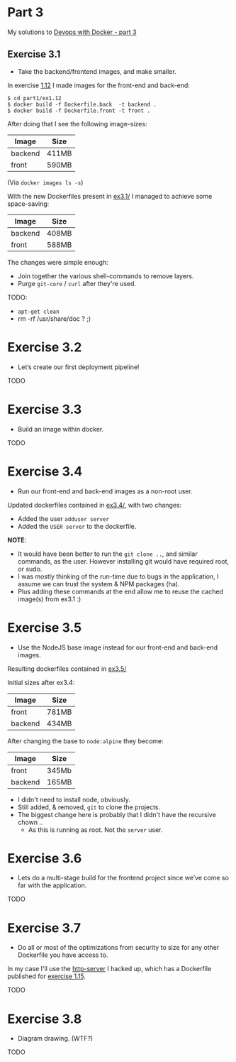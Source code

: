 # Part 3

My solutions to [Devops with Docker - part 3](https://devopswithdocker.com/part3/)




## Exercise 3.1

* Take the backend/frontend images, and make smaller.

In exercise [1.12](https://github.com/skx/devopswithdocker.com/tree/master/part1/ex1.12) I made images for the front-end and back-end:

```
$ cd part1/ex1.12
$ docker build -f Dockerfile.back  -t backend .
$ docker build -f Dockerfile.front -t front .
```

After doing that I see the following image-sizes:

| Image     | Size  |
| --------- | ----- |
| backend   | 411MB |
| front     | 590MB |

(Via `docker images ls -s`)

With the new Dockerfiles present in [ex3.1/](ex3.1/) I managed to achieve some space-saving:

| Image     | Size  |
| --------- | ----- |
| backend   | 408MB |
| front     | 588MB |

The changes were simple enough:

* Join together the various shell-commands to remove layers.
* Purge `git-core` / `curl` after they're used.

TODO:

* `apt-get clean`
* rm -rf /usr/share/doc ? ;)


# Exercise 3.2

* Let’s create our first deployment pipeline!

TODO



# Exercise 3.3

* Build an image within docker.

TODO




# Exercise 3.4

* Run our front-end and back-end images as a non-root user.

Updated dockerfiles contained in [ex3.4/](ex3.4/), with two changes:

* Added the user `adduser server`
* Added the `USER server` to the dockerfile.

**NOTE**:

* It would have been better to run the `git clone ..`, and similar commands, as the user.  However installing git would have required root, or sudo.
* I was mostly thinking of the run-time due to bugs in the application, I assume we can trust the system & NPM packages (ha).
* Plus adding these commands at the end allow me to reuse the cached image(s) from ex3.1 :)




# Exercise 3.5

* Use the NodeJS base image instead for our front-end and back-end images.

Resulting dockerfiles contained in [ex3.5/](ex3.5/)

Initial sizes after ex3.4:

| Image  | Size  |
| ------ | ----- |
| front  | 781MB |
| backend| 434MB |

After changing the base to `node:alpine` they become:

| Image  | Size  |
| ------ | ----- |
| front  | 345Mb |
| backend| 165MB |


* I didn't need to install node, obviously.
* Still added, & removed, `git` to clone the projects.
* The biggest change here is probably that I didn't have the recursive chown ..
  * As this is running as root.  Not the `server` user.




# Exercise 3.6

* Lets do a multi-stage build for the frontend project since we’ve come so far with the application.

TODO



# Exercise 3.7

* Do all or most of the optimizations from security to size for any other Dockerfile you have access to.

In my case I'll use the [http-server](https://github.com/skx/httpd) I hacked up, which has a Dockerfile published for [exercise 1.15](https://github.com/skx/devopswithdocker.com/tree/master/part1#exercise-115).

TODO




# Exercise 3.8

* Diagram drawing.  (WTF?)

TODO
